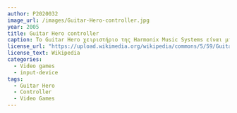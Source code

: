 ```yaml
---
author: P2020032
image_url: /images/Guitar-Hero-controller.jpg
year: 2005
title: Guitar Hero controller
caption: Το Guitar Hero χειριστήριο της Harmonix Music Systems είναι μια αντιγραφή (κλίμακας 3/4) μιας Gibson SG ηλεκτρικής κιθάρας. Αυτό το χειριστήριο προσομοιώνει το παίξιμο μιας πραγματικής κιθάρας (βέβαια, παραμένει μια τροποποίηση ενός τυπικού χεριστήριου ηλεκτρονικών παιχνιδιών). Το συγκεκριμένο χειριστήριο έχει 5 χρωματιστά κουμπιά πάνω στο λαιμό της κιθάρας, ενώ στο σώμα της έχει τα κουμπιά "Εκκίνησης" και "Επιλογής" καθώς και τις μπάρες "Τρέμολο" και "Γρατζουνίσματος". Αυτό το είδος χειριστήριου χρησιμοποιείται συνήθως σε παιχνίδια όπως το GuitarHero, RockBand και GuitarFreaks. 
license_url: "https://upload.wikimedia.org/wikipedia/commons/5/59/Guitar-hero-controller-horiz.jpg"
license_text: Wikipedia
categories:
  - Video games
  - input-device
tags: 
  - Guitar Hero
  - Controller
  - Video Games
---
```

